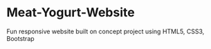 # Meat-Yogurt-Website
Fun responsive website built on concept project using  HTML5, CSS3, Bootstrap 
